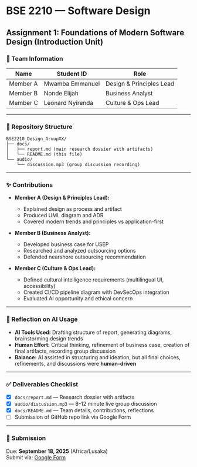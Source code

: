 # BSE 2210 — Software Design
## Assignment 1: Foundations of Modern Software Design (Introduction Unit)

### 📌 Team Information
| Name | Student ID | Role |
|------|------------|------|
| Member A | Mwamba Emmanuel | Design & Principles Lead |
| Member B | Nonde Elijah | Business Analyst |
| Member C | Leonard Nyirenda | Culture & Ops Lead |

---

### 📂 Repository Structure
```
BSE2210_Design_GroupXX/
├── docs/
│   ├── report.md (main research dossier with artifacts)
│   └── README.md (this file)
└── audio/
    └── discussion.mp3 (group discussion recording)
```

---

### ✨ Contributions
- **Member A (Design & Principles Lead):**
  - Explained design as process and artifact
  - Produced UML diagram and ADR
  - Covered modern trends and principles vs application-first

- **Member B (Business Analyst):**
  - Developed business case for USEP
  - Researched and analyzed outsourcing options
  - Defended nearshore outsourcing recommendation

- **Member C (Culture & Ops Lead):**
  - Defined cultural intelligence requirements (multilingual UI, accessibility)
  - Created CI/CD pipeline diagram with DevSecOps integration
  - Evaluated AI opportunity and ethical concern

---

### 🧠 Reflection on AI Usage
- **AI Tools Used:** Drafting structure of report, generating diagrams, brainstorming design trends  
- **Human Effort:** Critical thinking, refinement of business case, creation of final artifacts, recording group discussion  
- **Balance:** AI assisted in structuring and ideation, but all final choices, refinements, and discussions were **human-driven**  

---

### ✅ Deliverables Checklist
- [x] `docs/report.md` — Research dossier with artifacts  
- [x] `audio/discussion.mp3` — 8–12 minute live group discussion  
- [x] `docs/README.md` — Team details, contributions, reflections  
- [ ] Submission of GitHub repo link via Google Form  

---

### 📅 Submission
Due: **September 18, 2025** (Africa/Lusaka)  
Submit via: [Google Form](https://forms.gle/YL1RXwbxfFkwRGVY7)  
